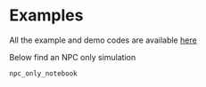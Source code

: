 # Examples

All the example and demo codes are available [here](https://github.com/inverted-ai/invertedai/tree/master/examples)

Below find an NPC only simulation
```{nbgallery}
npc_only_notebook
```
